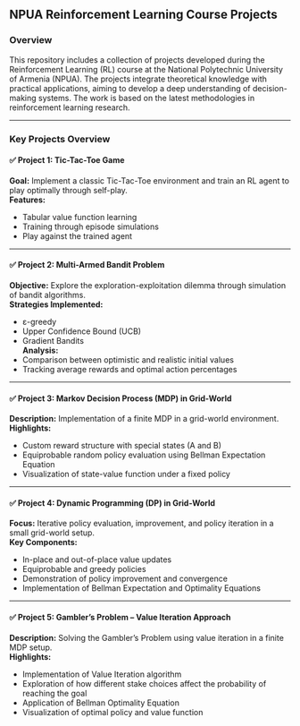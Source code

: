 ## NPUA Reinforcement Learning Course Projects

### Overview  
This repository includes a collection of projects developed during the Reinforcement Learning (RL) course at the National Polytechnic University of Armenia (NPUA). The projects integrate theoretical knowledge with practical applications, aiming to develop a deep understanding of decision-making systems. The work is based on the latest methodologies in reinforcement learning research.

---

### Key Projects Overview

#### ✅ Project 1: Tic-Tac-Toe Game  
**Goal:** Implement a classic Tic-Tac-Toe environment and train an RL agent to play optimally through self-play.  
**Features:**  
- Tabular value function learning  
- Training through episode simulations  
- Play against the trained agent

---

#### ✅ Project 2: Multi-Armed Bandit Problem  
**Objective:** Explore the exploration-exploitation dilemma through simulation of bandit algorithms.  
**Strategies Implemented:**  
- ε-greedy  
- Upper Confidence Bound (UCB)  
- Gradient Bandits  
**Analysis:**  
- Comparison between optimistic and realistic initial values  
- Tracking average rewards and optimal action percentages

---

#### ✅ Project 3: Markov Decision Process (MDP) in Grid-World  
**Description:** Implementation of a finite MDP in a grid-world environment.  
**Highlights:**  
- Custom reward structure with special states (A and B)  
- Equiprobable random policy evaluation using Bellman Expectation Equation  
- Visualization of state-value function under a fixed policy

---

#### ✅ Project 4: Dynamic Programming (DP) in Grid-World  
**Focus:** Iterative policy evaluation, improvement, and policy iteration in a small grid-world setup.  
**Key Components:**  
- In-place and out-of-place value updates  
- Equiprobable and greedy policies  
- Demonstration of policy improvement and convergence  
- Implementation of Bellman Expectation and Optimality Equations

---

#### ✅ Project 5: Gambler’s Problem – Value Iteration Approach  
**Description:** Solving the Gambler’s Problem using value iteration in a finite MDP setup.  
**Highlights:**  
- Implementation of Value Iteration algorithm  
- Exploration of how different stake choices affect the probability of reaching the goal  
- Application of Bellman Optimality Equation  
- Visualization of optimal policy and value function

